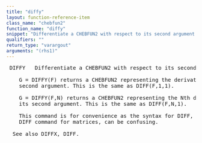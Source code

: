 ```yaml
---
title: "diffy"
layout: function-reference-item
class_name: "chebfun2"
function_name: "diffy"
snippet: "Differentiate a CHEBFUN2 with respect to its second argument."
qualifiers: ""
return_type: "varargout"
arguments: "(rhs1)"
---
```


<pre class="help-text"> DIFFY   Differentiate a CHEBFUN2 with respect to its second argument.
 
    G = DIFFY(F) returns a CHEBFUN2 representing the derivative of F in its 
    second argument. This is the same as DIFF(F,1,1).
 
    G = DIFFY(F,N) returns a CHEBFUN2 representing the Nth derivative of F in
    its second argument. This is the same as DIFF(F,N,1).
 
    This command is for convenience as the syntax for DIFF, inherited from the
    DIFF command for matrices, can be confusing.
  
  See also DIFFX, DIFF. 
</pre>